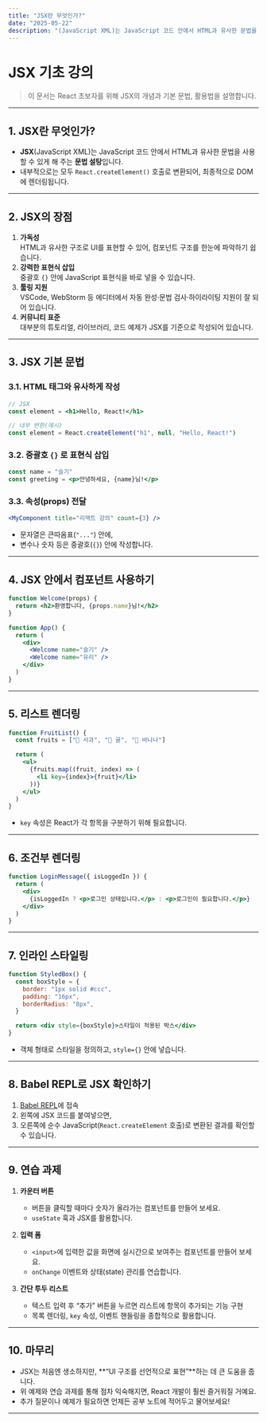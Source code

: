 ```yaml
---
title: "JSX란 무엇인가?"
date: "2025-05-22"
description: "(JavaScript XML)는 JavaScript 코드 안에서 HTML과 유사한 문법을 사용할 수 있게 해 주는 **문법 설탕**입니다. 내부적으로는 모두 `React.createElement()` 호출로 변환되어, 최종적으로 DOM에 렌더링됩니다."
---
```


# JSX 기초 강의

> 이 문서는 React 초보자를 위해 JSX의 개념과 기본 문법, 활용법을 설명합니다.

---

## 1. JSX란 무엇인가?

- **JSX**(JavaScript XML)는 JavaScript 코드 안에서 HTML과 유사한 문법을 사용할 수 있게 해 주는 **문법 설탕**입니다.
- 내부적으로는 모두 `React.createElement()` 호출로 변환되어, 최종적으로 DOM에 렌더링됩니다.

---

## 2. JSX의 장점

1. **가독성**  
   HTML과 유사한 구조로 UI를 표현할 수 있어, 컴포넌트 구조를 한눈에 파악하기 쉽습니다.
2. **강력한 표현식 삽입**  
   중괄호 `{}` 안에 JavaScript 표현식을 바로 넣을 수 있습니다.
3. **툴링 지원**  
   VSCode, WebStorm 등 에디터에서 자동 완성·문법 검사·하이라이팅 지원이 잘 되어 있습니다.
4. **커뮤니티 표준**  
   대부분의 튜토리얼, 라이브러리, 코드 예제가 JSX를 기준으로 작성되어 있습니다.

---

## 3. JSX 기본 문법

### 3.1. HTML 태그와 유사하게 작성

```jsx
// JSX
const element = <h1>Hello, React!</h1>

// 내부 변환(예시)
const element = React.createElement("h1", null, "Hello, React!")
```

### 3.2. 중괄호 `{}` 로 표현식 삽입

```jsx
const name = "슬기"
const greeting = <p>안녕하세요, {name}님!</p>
```

### 3.3. 속성(props) 전달

```jsx
<MyComponent title="리액트 강의" count={3} />
```

- 문자열은 큰따옴표(`"..."`) 안에,
- 변수나 숫자 등은 중괄호(`{}`) 안에 작성합니다.

---

## 4. JSX 안에서 컴포넌트 사용하기

```jsx
function Welcome(props) {
  return <h2>환영합니다, {props.name}님!</h2>
}

function App() {
  return (
    <div>
      <Welcome name="슬기" />
      <Welcome name="유리" />
    </div>
  )
}
```

---

## 5. 리스트 렌더링

```jsx
function FruitList() {
  const fruits = ["🍎 사과", "🍊 귤", "🍌 바나나"]

  return (
    <ul>
      {fruits.map((fruit, index) => (
        <li key={index}>{fruit}</li>
      ))}
    </ul>
  )
}
```

- `key` 속성은 React가 각 항목을 구분하기 위해 필요합니다.

---

## 6. 조건부 렌더링

```jsx
function LoginMessage({ isLoggedIn }) {
  return (
    <div>
      {isLoggedIn ? <p>로그인 상태입니다.</p> : <p>로그인이 필요합니다.</p>}
    </div>
  )
}
```

---

## 7. 인라인 스타일링

```jsx
function StyledBox() {
  const boxStyle = {
    border: "1px solid #ccc",
    padding: "16px",
    borderRadius: "8px",
  }

  return <div style={boxStyle}>스타일이 적용된 박스</div>
}
```

- 객체 형태로 스타일을 정의하고, `style={}` 안에 넣습니다.

---

## 8. Babel REPL로 JSX 확인하기

1. [Babel REPL](https://babeljs.io/repl)에 접속
2. 왼쪽에 JSX 코드를 붙여넣으면,
3. 오른쪽에 순수 JavaScript(`React.createElement` 호출)로 변환된 결과를 확인할 수 있습니다.

---

## 9. 연습 과제

1. **카운터 버튼**

   - 버튼을 클릭할 때마다 숫자가 올라가는 컴포넌트를 만들어 보세요.
   - `useState` 훅과 JSX를 활용합니다.

2. **입력 폼**

   - `<input>`에 입력한 값을 화면에 실시간으로 보여주는 컴포넌트를 만들어 보세요.
   - `onChange` 이벤트와 상태(state) 관리를 연습합니다.

3. **간단 투두 리스트**

   - 텍스트 입력 후 “추가” 버튼을 누르면 리스트에 항목이 추가되는 기능 구현
   - 목록 렌더링, `key` 속성, 이벤트 핸들링을 종합적으로 활용합니다.

---

## 10. 마무리

- JSX는 처음엔 생소하지만, \*\*“UI 구조를 선언적으로 표현”\*\*하는 데 큰 도움을 줍니다.
- 위 예제와 연습 과제를 통해 점차 익숙해지면, React 개발이 훨씬 즐거워질 거예요.
- 추가 질문이나 예제가 필요하면 언제든 공부 노트에 적어두고 물어보세요!

---
